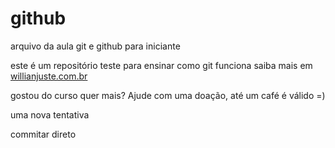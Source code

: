 # github

arquivo da aula git e github para iniciante

este é um repositório teste para ensinar como git funciona
saiba mais em [willianjuste.com.br](http://willianjusten.com.br)

gostou do curso quer mais? Ajude com uma doação, até um café é válido =)

uma nova tentativa 

commitar direto 
